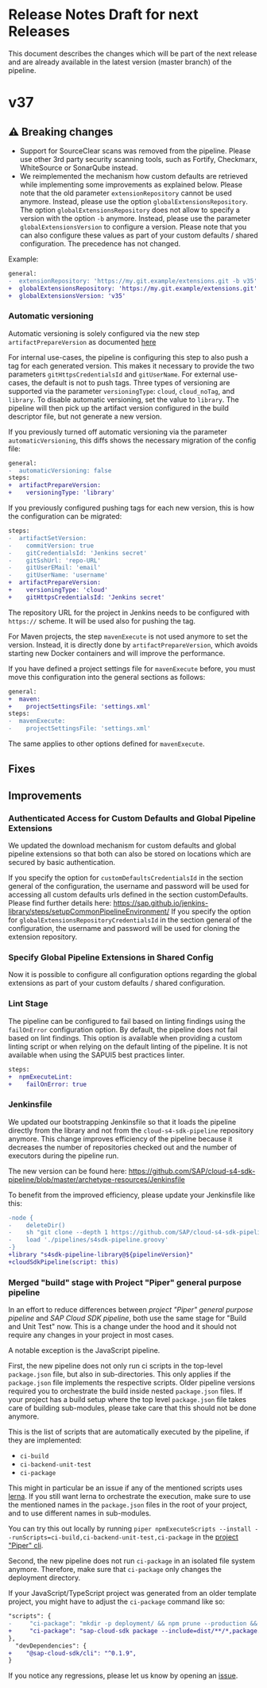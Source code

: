 # Release Notes Draft for next Releases

This document describes the changes which will be part of the next release and are already available in the latest version (master branch) of the pipeline.

# v37

## :warning: Breaking changes

- Support for SourceClear scans was removed from the pipeline.
  Please use other 3rd party security scanning tools, such as Fortify, Checkmarx, WhiteSource or SonarQube instead.
- We reimplemented the mechanism how custom defaults are retrieved while implementing some improvements as explained below.
  Please note that the old parameter `extensionRepository` cannot be used anymore.
  Instead, please use the option `globalExtensionsRepository`.
  The option `globalExtensionsRepository` does not allow to specify a version with the option `-b` anymore.
  Instead, please use the parameter `globalExtensionsVersion` to configure a version.
  Please note that you can also configure these values as part of your custom defaults / shared configuration.
  The precedence has not changed.

Example:

```diff
general:
-  extensionRepository: 'https://my.git.example/extensions.git -b v35'
+  globalExtensionsRepository: 'https://my.git.example/extensions.git'
+  globalExtensionsVersion: 'v35'
```

### Automatic versioning

Automatic versioning is solely configured via the new step `artifactPrepareVersion` as documented [here](https://sap.github.io/jenkins-library/steps/artifactPrepareVersion/)

For internal use-cases, the pipeline is configuring this step to also push a tag for each generated version.
This makes it necessary to provide the two parameters `gitHttpsCredentialsId` and `gitUserName`.
For external use-cases, the default is not to push tags.
Three types of versioning are supported via the parameter `versioningType`: `cloud`, `cloud_noTag`, and `library`.
To disable automatic versioning, set the value to `library`.
The pipeline will then pick up the artifact version configured in the build descriptor file, but not generate a new version.

If you previously turned off automatic versioning via the parameter `automaticVersioning`, this diffs shows the necessary migration of the config file:

```diff
general:
-  automaticVersioning: false
steps:
+  artifactPrepareVersion:
+    versioningType: 'library'
```

If you previously configured pushing tags for each new version, this is how the configuration can be migrated:

```diff
steps:
-  artifactSetVersion:
-    commitVersion: true
-    gitCredentialsId: 'Jenkins secret'
-    gitSshUrl: 'repo-URL'
-    gitUserEMail: 'email'
-    gitUserName: 'username'
+  artifactPrepareVersion:
+    versioningType: 'cloud'
+    gitHttpsCredentialsId: 'Jenkins secret'
```

The repository URL for the project in Jenkins needs to be configured with `https://` scheme.
It will be used also for pushing the tag.

For Maven projects, the step `mavenExecute` is not used anymore to set the version.
Instead, it is directly done by `artifactPrepareVersion`, which avoids starting new Docker containers and will improve the performance.

If you have defined a project settings file for `mavenExecute` before, you must move this configuration into the general sections as follows:

```diff
general:
+  maven:
+    projectSettingsFile: 'settings.xml'
steps:
-  mavenExecute:
-    projectSettingsFile: 'settings.xml'
```

The same applies to other options defined for `mavenExecute`.

## Fixes

## Improvements

### Authenticated Access for Custom Defaults and Global Pipeline Extensions

We updated the download mechanism for custom defaults and global pipeline extensions so that both can also be stored on
locations which are secured by basic authentication.

If you specify the option for `customDefaultsCredentialsId` in the section general of the configuration, the username and password will be used for accessing all custom defaults urls defined in the section customDefaults.
Please find further details here: https://sap.github.io/jenkins-library/steps/setupCommonPipelineEnvironment/
If you specify the option for `globalExtensionsRepositoryCredentialsId` in the section general of the configuration, the username and password will be used for cloning the extension repository.

### Specify Global Pipeline Extensions in Shared Config

Now it is possible to configure all configuration options regarding the global extensions as part of your custom defaults / shared configuration.

### Lint Stage

The pipeline can be configured to fail based on linting findings using the `failOnError` configuration option. 
By default, the pipeline does not fail based on lint findings.
This option is available when providing a custom linting script or when relying on the default linting of the pipeline.
It is not available when using the SAPUI5 best practices linter.

```diff
steps:
+  npmExecuteLint:
+    failOnError: true
```

### Jenkinsfile

We updated our bootstrapping Jenkinsfile so that it loads the pipeline directly from the library and not from the `cloud-s4-sdk-pipeline` repository anymore.
This change improves efficiency of the pipeline because it decreases the number of repositories checked out and the number of executors during the pipeline run.

The new version can be found here: https://github.com/SAP/cloud-s4-sdk-pipeline/blob/master/archetype-resources/Jenkinsfile

To benefit from the improved efficiency, please update your Jenkinsfile like this:

```diff
-node {
-    deleteDir()
-    sh "git clone --depth 1 https://github.com/SAP/cloud-s4-sdk-pipeline.git -b ${pipelineVersion} pipelines"
-    load './pipelines/s4sdk-pipeline.groovy'
-}
+library "s4sdk-pipeline-library@${pipelineVersion}"
+cloudSdkPipeline(script: this)
```

### Merged "build" stage with Project "Piper" general purpose pipeline

In an effort to reduce differences between _project "Piper" general purpose pipeline_ and _SAP Cloud SDK pipeline_, both use the same stage for "Build and Unit Test" now.
This is a change under the hood and it should not require any changes in your project in most cases.

A notable exception is the JavaScript pipeline.

First, the new pipeline does not only run ci scripts in the top-level `package.json` file, but also in sub-directories.
This only applies if the `package.json` file implements the respective scripts.
Older pipeline versions required you to orchestrate the build inside nested `package.json` files.
If your project has a build setup where the top level `package.json` file takes care of building sub-modules, please take care that this should not be done anymore.

This is the list of scripts that are automatically executed by the pipeline, if they are implemented:

- `ci-build`
- `ci-backend-unit-test`
- `ci-package`

This might in particular be an issue if any of the mentioned scripts uses [lerna](https://lerna.js.org/).
If you still want lerna to orchestrate the execution, make sure to use the mentioned names in the `package.json` files in the root of your project, and to use different names in sub-modules.

You can try this out locally by running `piper npmExecuteScripts --install --runScripts=ci-build,ci-backend-unit-test,ci-package` in the [project "Piper" cli](https://sap.github.io/jenkins-library/cli/).

Second, the new pipeline does not run `ci-package` in an isolated file system anymore.
Therefore, make sure that `ci-package` only changes the deployment directory.

If your JavaScript/TypeScript project was generated from an older template project, you might have to adjust the `ci-package` command like so:

```diff
"scripts": {
-     "ci-package": "mkdir -p deployment/ && npm prune --production && cp -r node_modules dist package.json package-lock.json frontend index.html deployment/",	
+     "ci-package": "sap-cloud-sdk package --include=dist/**/*,package.json,package-lock.json,frontend/**/*,index.html",
},
  "devDependencies": {
+    "@sap-cloud-sdk/cli": "^0.1.9",
}
```

If you notice any regressions, please let us know by opening an [issue](https://github.com/sap/cloud-s4-sdk-pipeline/issues).
